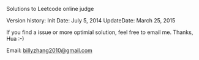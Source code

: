 Solutions to Leetcode online judge

Version history:
Init Date: July 5, 2014 
UpdateDate: March 25, 2015


If you find a issue or more optimial solution,  feel free to email me.  Thanks, Hua :-)

Email: billyzhang2010@gmail.com
